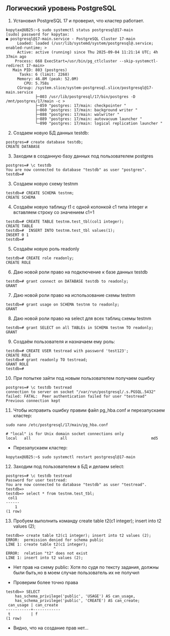 ## Логический уровень PostgreSQL
1. Установил  PostgreSQL 17 и проверил, что кластер работает.
```
kopytax@UB25:~$ sudo systemctl status postgresql@17-main
[sudo] password for kopytax:
● postgresql@17-main.service - PostgreSQL Cluster 17-main
     Loaded: loaded (/usr/lib/systemd/system/postgresql@.service; enabled-runtime; >
     Active: active (running) since Thu 2025-09-04 11:21:14 UTC; 4h 37min ago
    Process: 668 ExecStart=/usr/bin/pg_ctlcluster --skip-systemctl-redirect 17-main>
   Main PID: 803 (postgres)
      Tasks: 6 (limit: 2268)
     Memory: 46.8M (peak: 52.0M)
        CPU: 5.758s
     CGroup: /system.slice/system-postgresql.slice/postgresql@17-main.service
             ├─803 /usr/lib/postgresql/17/bin/postgres -D /mnt/postgres/17/main -c >
             ├─859 "postgres: 17/main: checkpointer "
             ├─860 "postgres: 17/main: background writer "
             ├─888 "postgres: 17/main: walwriter "
             ├─889 "postgres: 17/main: autovacuum launcher "
             └─890 "postgres: 17/main: logical replication launcher "
```

2. Создаем новую БД данных testdb: 
```
postgres=# create database testdb;
CREATE DATABASE
```
3. Заходим в созданную базу данных под пользователем postgres
```
postgres=# \c testdb
You are now connected to database "testdb" as user "postgres".
testdb=#
```
3. Создаем новую схему testnm
```
testdb=# CREATE SCHEMA testnm;
CREATE SCHEMA
```
4. Создаём новую таблицу t1 с одной колонкой c1 типа integer и вставляем строку со значением c1=1

```
testdb=# CREATE TABLE testnm.test_tbl(col1 integer);
CREATE TABLE
testdb=#  INSERT INTO testnm.test_tbl values(1);
INSERT 0 1
testdb=#
```
5. Создаём новую роль readonly
```
testdb=# CREATE role readonly;
CREATE ROLE
```
6. Даю новой роли право на подключение к базе данных testdb
```
testdb=# grant connect on DATABASE testdb to readonly;
GRANT
```
7. Даю новой роли право на использование схемы testnm

```
testdb=# grant usage on SCHEMA testnm to readonly;
GRANT
```
8. Даю  новой роли право на select для всех таблиц схемы testnm
```
testdb=# grant SELECT on all TABLEs in SCHEMA testnm TO readonly;
GRANT
```
9. Создаём пользователя и назначаем ему роль:  
```
testdb=# CREATE USER testread with password 'test123';
CREATE ROLE
testdb=# grant readonly TO testread;
GRANT ROLE
testdb=#
```
10. При попытке зайти под новым пользователем получаем ошибку
```
postgres=# \c testdb testread
connection to server on socket "/var/run/postgresql/.s.PGSQL.5432" failed: FATAL:  Peer authentication failed for user "testread"
Previous connection kept
```
11. Чтобы исправить ошибку правим файл pg_hba.conf и перезапускаем кластер:  
```
sudo nano /etc/postgresql/17/main/pg_hba.conf 

# "local" is for Unix domain socket connections only
local   all             all                                     md5
```
- Перезапускаем кластер:
```
kopytax@UB25:~$ sudo systemctl restart postgresql@17-main
```
12.  Заходим под пользователем в БД и делаем select:  
```
postgres=# \c testdb testread
Password for user testread:
You are now connected to database "testdb" as user "testread".
testdb=>
testdb=> select * from testnm.test_tbl;
 col1
------
    1
(1 row)
```


13. Пробуем выполнить команду create table t2(c1 integer); insert into t2 values (2);
```
testdb=> create table t2(c1 integer); insert into t2 values (2);
ERROR:  permission denied for schema public
LINE 1: create table t2(c1 integer);
                     ^
ERROR:  relation "t2" does not exist
LINE 1: insert into t2 values (2);
```
- Нет прав на схему public:
Хотя по судя по тексту задания, должны были быть,но в моем случае пользователь их не получил

-  Проверим более точно права
```
testdb=> SELECT
    has_schema_privilege('public', 'USAGE') AS can_usage,
    has_schema_privilege('public', 'CREATE') AS can_create;
 can_usage | can_create
-----------+------------
 t         | f
(1 row)
```
- Видно, что на создание прав нет...

